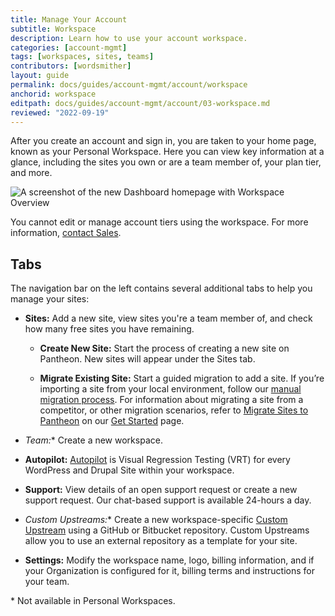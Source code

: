 ```yaml
---
title: Manage Your Account
subtitle: Workspace
description: Learn how to use your account workspace.
categories: [account-mgmt]
tags: [workspaces, sites, teams]
contributors: [wordsmither]
layout: guide
permalink: docs/guides/account-mgmt/account/workspace
anchorid: workspace
editpath: docs/guides/account-mgmt/account/03-workspace.md
reviewed: "2022-09-19"
---
```


After you create an account and sign in, you are taken to your home page, known as your Personal Workspace.  Here you can view key information at a glance, including the sites you own or are a team member of, your plan tier, and more.

![A screenshot of the new Dashboard homepage with Workspace Overview](../../../../images/dashboard/new-dashboard/workspace-overview.png)

<Alert title="Note" type="info" >

You cannot edit or manage account tiers using the workspace. For more information, [contact Sales](https://pantheon.io/contact-us).

</Alert>

## Tabs

The navigation bar on the left contains several additional tabs to help you manage your sites:

- **Sites:** Add a new site, view sites you're a team member of, and check how many free sites you have remaining.

  - **Create New Site:** Start the process of creating a new site on Pantheon. New sites will appear under the Sites tab.

  - **Migrate Existing Site:** Start a guided migration to add a site. If you’re importing a site from your local environment, follow our [manual migration process](/migrate-manual).  For information about migrating a site from a competitor, or other migration scenarios, refer to [Migrate Sites to Pantheon](/guides/guided/) on our [Get Started](/get-started) page.

- **Team*:** Create a new workspace.

- **Autopilot:** [Autopilot](/guides/autopilot) is Visual Regression Testing (VRT) for every WordPress and Drupal Site within your workspace.

- **Support:** View details of an open support request or create a new support request. Our chat-based support is available 24-hours a day.

- **Custom Upstreams*:** Create a new workspace-specific [Custom Upstream](/guides/custom-upstream) using a GitHub or Bitbucket repository. Custom Upstreams allow you to use an external repository as a template for your site.

- **Settings:** Modify the workspace name, logo, billing information, and if your Organization is configured for it, billing terms and instructions for your team.

\* Not available in Personal Workspaces.

<Alert title="Note" type="info" >

<Partial file="dashboard-login-session-length.md" />

</Alert>